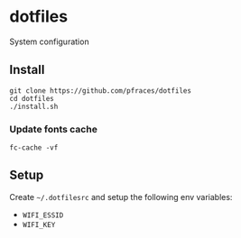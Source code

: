 dotfiles
========

System configuration

Install
-------

    git clone https://github.com/pfraces/dotfiles
    cd dotfiles
    ./install.sh

### Update fonts cache

    fc-cache -vf

Setup
-----

Create `~/.dotfilesrc` and setup the following env variables:

*   `WIFI_ESSID`
*   `WIFI_KEY`
